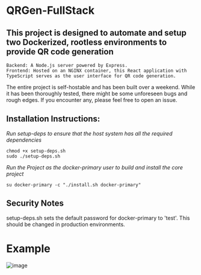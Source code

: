 # QRGen-FullStack

## This project is designed to automate and setup two Dockerized, rootless environments to provide QR code generation

    Backend: A Node.js server powered by Express.
    Frontend: Hosted on an NGINX container, this React application with TypeScript serves as the user interface for QR code generation.

The entire project is self-hostable and has been built over a weekend. While it has been thoroughly tested, there might be some unforeseen bugs and rough edges. If you encounter any, please feel free to open an issue.

## Installation Instructions:

*Run setup-deps to ensure that the host system has all the required dependencies*

```
chmod +x setup-deps.sh
sudo ./setup-deps.sh
```

*Run the Project as the docker-primary user to build and install the core project*

```
su docker-primary -c "./install.sh docker-primary"
```

## Security Notes
setup-deps.sh sets the default password for docker-primary to 'test'.
This should be changed in production environments.

# Example

![image](https://github.com/error-try-again/fullstack-qr-generator/assets/19685177/1d1ef425-5ca0-402c-b2b6-914bf4c0907d)
